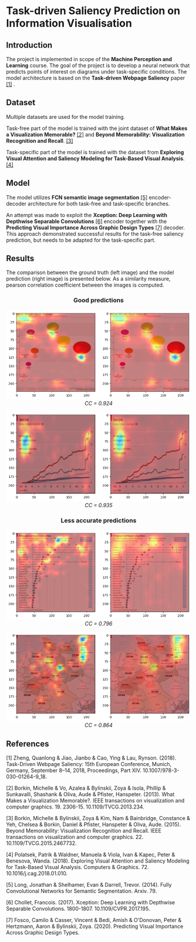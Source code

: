 # Task-driven Saliency Prediction on Information Visualisation

## Introduction

The project is implemented in scope of the **Machine Perception and Learning** course. 
The goal of the project is to develop a neural network that predicts points of interest on diagrams under task-specific conditions.
The model architecture is based on the **Task-driven Webpage Saliency** paper [[1]](#1) .

## Dataset

Multiple datasets are used for the model training. 

Task-free part of the model is trained with the joint dataset of **What Makes a Visualization Memorable?** [[2]](#2) 
and **Beyond Memorability: Visualization Recognition and Recall**. [[3]](#3)

Task-specific part of the model is trained with the dataset from **Exploring Visual Attention and Saliency Modeling for Task-Based Visual Analysis**. [[4]](#4)

## Model

The model utilizes **FCN semantic image segmentation** [[5]](#5) encoder-decoder architecture for both task-free and task-specific branches.

An attempt was made to exploit the **Xception: Deep Learning with Depthwise Separable Convolutions** [[6]](#6) encoder together with the **Predicting Visual Importance Across Graphic Design Types** [[7]](#7) decoder. 
This approach demonstrated successful results for the task-free saliency prediction, but needs to be adapted for the task-specific part.

## Results

The comparison between the ground truth (left image) and the model prediction (right image) is presented below.
As a similarity measure, pearson correlation coefficient between the images is computed.


<h3 align="center">Good predictions</h3>

<p align="center">
    <img src="https://github.com/Frame17/saliency-prediction/blob/main/prediction_examples/good_prediction_1_%200.924.png?raw=true"/><br>
    <em>CC = 0.924</em>
</p>
<p align="center">
    <img src="https://github.com/Frame17/saliency-prediction/blob/main/prediction_examples/good_prediction_2_0.935.png?raw=true"/><br>
    <em>CC = 0.935</em>
</p>

<h3 align="center">Less accurate predictions</h3>

<p align="center">
    <img src="https://github.com/Frame17/saliency-prediction/blob/main/prediction_examples/bad_prediction_1_0.796.png?raw=true"><br>
    <em>CC = 0.796</em>
</p>
<p align="center">
    <img src="https://github.com/Frame17/saliency-prediction/blob/main/prediction_examples/bad_prediction_2_0.864.png?raw=true"><br>
    <em>CC = 0.864</em>
</p>

## References
<a id="1">[1]</a>
Zheng, Quanlong & Jiao, Jianbo & Cao, Ying & Lau, Rynson. (2018). Task-Driven Webpage Saliency: 15th European Conference, Munich, Germany, September 8–14, 2018, Proceedings, Part XIV. 10.1007/978-3-030-01264-9_18.

<a id="2">[2]</a>
Borkin, Michelle & Vo, Azalea & Bylinskii, Zoya & Isola, Phillip & Sunkavalli, Shashank & Oliva, Aude & Pfister, Hanspeter. (2013). What Makes a Visualization Memorable?. IEEE transactions on visualization and computer graphics. 19. 2306-15. 10.1109/TVCG.2013.234.

<a id="3">[3]</a>
Borkin, Michelle & Bylinskii, Zoya & Kim, Nam & Bainbridge, Constance & Yeh, Chelsea & Borkin, Daniel & Pfister, Hanspeter & Oliva, Aude. (2015). Beyond Memorability: Visualization Recognition and Recall. IEEE transactions on visualization and computer graphics. 22. 10.1109/TVCG.2015.2467732. 

<a id="4">[4]</a>
Polatsek, Patrik & Waldner, Manuela & Viola, Ivan & Kapec, Peter & Benesova, Wanda. (2018). Exploring Visual Attention and Saliency Modeling for Task-Based Visual Analysis. Computers & Graphics. 72. 10.1016/j.cag.2018.01.010. 

<a id="5">[5]</a>
Long, Jonathan & Shelhamer, Evan & Darrell, Trevor. (2014). Fully Convolutional Networks for Semantic Segmentation. Arxiv. 79. 

<a id="6">[6]</a>
Chollet, Francois. (2017). Xception: Deep Learning with Depthwise Separable Convolutions. 1800-1807. 10.1109/CVPR.2017.195. 

<a id="7">[7]</a>
Fosco, Camilo & Casser, Vincent & Bedi, Amish & O'Donovan, Peter & Hertzmann, Aaron & Bylinskii, Zoya. (2020). Predicting Visual Importance Across Graphic Design Types. 
